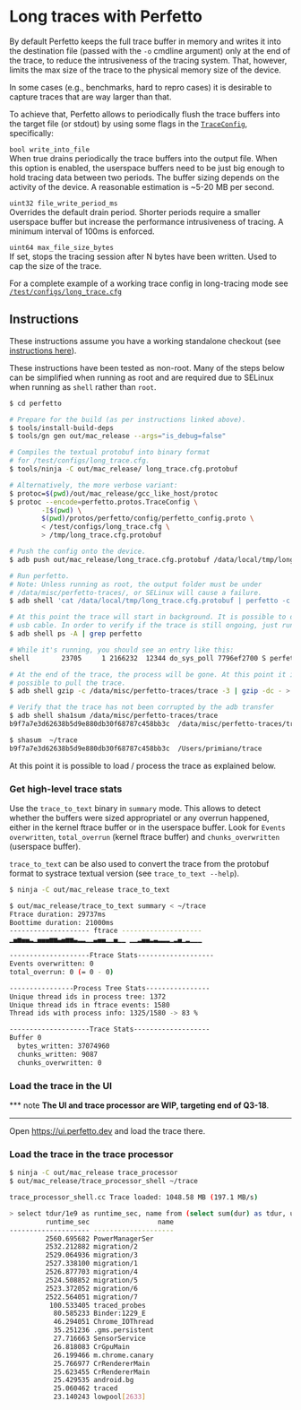 # Long traces with Perfetto

By default Perfetto keeps the full trace buffer in memory and writes it into the
destination file (passed with the `-o` cmdline argument) only at the end of the
trace, to reduce the intrusiveness of the tracing system.
That, however, limits the max size of the trace to the physical memory size of
the device.

In some cases (e.g., benchmarks, hard to repro cases) it is desirable to capture
traces that are way larger than that.


To achieve that, Perfetto allows to periodically flush the trace buffers into
the target file (or stdout) by using some flags in the
[`TraceConfig`](/protos/perfetto/config/trace_config.proto), specifically:

`bool write_into_file`  
When true drains periodically the trace buffers into the output
file. When this option is enabled, the userspace buffers need to be just
big enough to hold tracing data between two periods.
The buffer sizing depends on the activity of the device. A reasonable estimation
is ~5-20 MB per second.

`uint32 file_write_period_ms`  
Overrides the default drain period. Shorter periods require a smaller userspace
buffer but increase the performance intrusiveness of tracing. A minimum interval
of 100ms is enforced.

`uint64 max_file_size_bytes`  
If set, stops the tracing session after N bytes have been written. Used to
cap the size of the trace.

For a complete example of a working trace config in long-tracing mode see
[`/test/configs/long_trace.cfg`](/test/configs/long_trace.cfg)

## Instructions
These instructions assume you have a working standalone checkout (see
[instructions here](/docs/build-instructions.md)).

These instructions have been tested as non-root. Many of the steps below can be
simplified when running as root and are required due to SELinux when running as
`shell` rather than `root`.

``` bash
$ cd perfetto

# Prepare for the build (as per instructions linked above).
$ tools/install-build-deps
$ tools/gn gen out/mac_release --args="is_debug=false"

# Compiles the textual protobuf into binary format
# for /test/configs/long_trace.cfg.
$ tools/ninja -C out/mac_release/ long_trace.cfg.protobuf

# Alternatively, the more verbose variant:
$ protoc=$(pwd)/out/mac_release/gcc_like_host/protoc
$ protoc --encode=perfetto.protos.TraceConfig \
        -I$(pwd) \
        $(pwd)/protos/perfetto/config/perfetto_config.proto \
        < /test/configs/long_trace.cfg \
        > /tmp/long_trace.cfg.protobuf

# Push the config onto the device.
$ adb push out/mac_release/long_trace.cfg.protobuf /data/local/tmp/long_trace.cfg.protobuf

# Run perfetto.
# Note: Unless running as root, the output folder must be under
# /data/misc/perfetto-traces/, or SELinux will cause a failure.
$ adb shell 'cat /data/local/tmp/long_trace.cfg.protobuf | perfetto -c - -o /data/misc/perfetto-traces/trace --background'

# At this point the trace will start in background. It is possible to detach the
# usb cable. In order to verify if the trace is still ongoing, just run:
$ adb shell ps -A | grep perfetto

# While it's running, you should see an entry like this:
shell        23705     1 2166232  12344 do_sys_poll 7796ef2700 S perfetto

# At the end of the trace, the process will be gone. At this point it is
# possible to pull the trace.
$ adb shell gzip -c /data/misc/perfetto-traces/trace -3 | gzip -dc - > ~/trace

# Verify that the trace has not been corrupted by the adb transfer
$ adb shell sha1sum /data/misc/perfetto-traces/trace
b9f7a7e3d62638b5d9e880db30f68787c458bb3c  /data/misc/perfetto-traces/trace

$ shasum  ~/trace
b9f7a7e3d62638b5d9e880db30f68787c458bb3c  /Users/primiano/trace
```

At this point it is possible to load / process the trace as explained below.

### Get high-level trace stats
Use the `trace_to_text` binary in `summary` mode. This allows to detect whether
the buffers were sized appropriatel or any overrun happened, either in the
kernel ftrace buffer or in the userspace buffer. Look for
`Events overwritten`, `total_overrun` (kernel ftrace buffer)
and `chunks_overwritten` (userspace buffer).

`trace_to_text` can be also used to convert the trace from the protobuf format
to systrace textual version (see `trace_to_text --help`).


``` bash
$ ninja -C out/mac_release trace_to_text

$ out/mac_release/trace_to_text summary < ~/trace
Ftrace duration: 29737ms
Boottime duration: 21000ms
-------------------- ftrace --------------------
▁▄▅▄▄▂▁▄▄▄▅▅▃▄▅▅▃▂▂▁▁▃▄▄▁▁▄▁▁ ▁▁▂▄▄▂▃▂▂▂▁▂▄▁▂▁▁▁

--------------------Ftrace Stats-------------------
Events overwritten: 0
total_overrun: 0 (= 0 - 0)

----------------Process Tree Stats----------------
Unique thread ids in process tree: 1372
Unique thread ids in ftrace events: 1580
Thread ids with process info: 1325/1580 -> 83 %

--------------------Trace Stats-------------------
Buffer 0
  bytes_written: 37074960
  chunks_written: 9087
  chunks_overwritten: 0
```

### Load the trace in the UI

*** note
**The UI and trace processor are WIP, targeting end of Q3-18**.
<!-- TODO(primiano): update this doc. -->
***

Open https://ui.perfetto.dev and load the trace there.

### Load the trace in the trace processor
``` bash
$ ninja -C out/mac_release trace_processor
$ out/mac_release/trace_processor_shell ~/trace

trace_processor_shell.cc Trace loaded: 1048.58 MB (197.1 MB/s)

> select tdur/1e9 as runtime_sec, name from (select sum(dur) as tdur, utid from sched group by utid) inner join thread using(utid) order by tdur desc limit 20
         runtime_sec                 name
-------------------- --------------------
         2560.695682 PowerManagerSer
         2532.212882 migration/2
         2529.064936 migration/3
         2527.338100 migration/1
         2526.877703 migration/4
         2524.508852 migration/5
         2523.372052 migration/6
         2522.564051 migration/7
          100.533405 traced_probes
           80.585233 Binder:1229_E
           46.294051 Chrome_IOThread
           35.251236 .gms.persistent
           27.716663 SensorService
           26.818083 CrGpuMain
           26.199466 m.chrome.canary
           25.766977 CrRendererMain
           25.623455 CrRendererMain
           25.429535 android.bg
           25.060462 traced
           23.140243 lowpool[2633]
```
